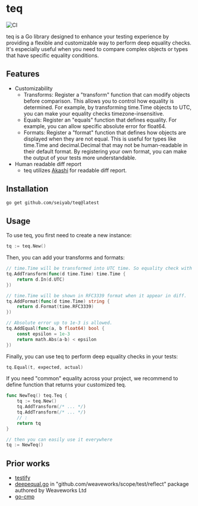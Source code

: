 # teq

![CI](https://github.com/seiyab/teq/actions/workflows/go.yml/badge.svg)

teq is a Go library designed to enhance your testing experience by providing a flexible and customizable way to perform deep equality checks. It's especially useful when you need to compare complex objects or types that have specific equality conditions.

## Features

- Customizability
    - Transforms: Register a "transform" function that can modify objects before comparison. This allows you to control how equality is determined. For example, by transforming time.Time objects to UTC, you can make your equality checks timezone-insensitive.
    - Equals: Register an "equals" function that defines equality. For example, you can allow specific absolute error for float64.
    - Formats: Register a "format" function that defines how objects are displayed when they are not equal. This is useful for types like time.Time and decimal.Decimal that may not be human-readable in their default format. By registering your own format, you can make the output of your tests more understandable.
- Human readable diff report
    - teq utilizes [Akashi](https://github.com/seiyab/akashi) for readable diff report.

## Installation

```sh
go get github.com/seiyab/teq@latest
```

## Usage

To use teq, you first need to create a new instance:

```go
tq := teq.New()
```

Then, you can add your transforms and formats:

```go
// time.Time will be transformed into UTC time. So equality check with `tq` will be timezone-insensitive.
tq.AddTransform(func(d time.Time) time.Time {
    return d.In(d.UTC)
})

// time.Time will be shown in RFC3339 format when it appear in diff.
tq.AddFormat(func(d time.Time) string {
    return d.Format(time.RFC3339)
})

// Absolute error up to 1e-3 is allowed.
tq.AddEqual(func(a, b float64) bool {
    const epsilon = 1e-3
    return math.Abs(a-b) < epsilon
})
```

Finally, you can use teq to perform deep equality checks in your tests:

```go
tq.Equal(t, expected, actual)
```

If you need "common" equality across your project, we recommend to define function that returns your customized teq.

```go
func NewTeq() teq.Teq {
    tq := teq.New()
    tq.AddTransform(/* ... */)
    tq.AddTransform(/* ... */)
    // :
    return tq
}

// then you can easily use it everywhere
tq := NewTeq()
```

## Prior works

- [testify](https://github.com/stretchr/testify)
- [deepequal.go](https://github.com/weaveworks/scope/blob/12175b96a3456f1c2b050f1e1d6432498ed64d95/test/reflect/deepequal.go) in "github.com/weaveworks/scope/test/reflect" package authored by Weaveworks Ltd
- [go-cmp](https://github.com/google/go-cmp)

